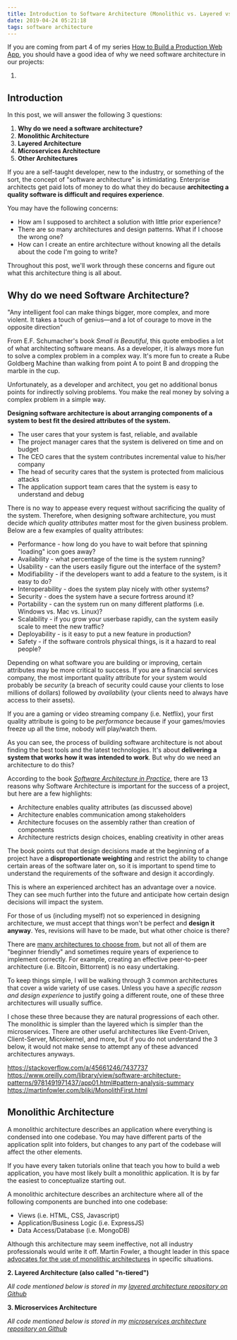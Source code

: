 ```yaml
---
title: Introduction to Software Architecture (Monolithic vs. Layered vs. Microservices)
date: 2019-04-24 05:21:18
tags: software architecture
---
```


If you are coming from part 4 of my series [How to Build a Production Web App](), you should have a good idea of why we need software architecture in our projects: 

1. 

## Introduction

In this post, we will answer the following 3 questions: 

1. **Why do we need a software architecture?**
2. **Monolithic Architecture**
3. **Layered Architecture**
4. **Microservices Architecture**
5. **Other Architectures**

If you are a self-taught developer, new to the industry, or something of the sort, the concept of "software architecture" is intimidating.  Enterprise architects get paid lots of money to do what they do because **architecting a quality software is difficult and requires experience**.

You may have the following concerns: 

* How am I supposed to architect a solution with little prior experience?
* There are so many architectures and design patterns.  What if I choose the wrong one?
* How can I create an entire architecture without knowing all the details about the code I'm going to write?

Throughout this post, we'll work through these concerns and figure out what this architecture thing is all about.

## Why do we need Software Architecture?

"Any intelligent fool can make things bigger, more complex, and more violent. It takes a touch of genius—and a lot of courage to move in the opposite direction"

From E.F. Schumacher's book _Small is Beautiful_, this quote embodies a lot of what architecting software means.  As a developer, it is always more fun to solve a complex problem in a complex way.  It's more fun to create a Rube Goldberg Machine than walking from point A to point B and dropping the marble in the cup.

Unfortunately, as a developer and architect, you get no additional bonus points for indirectly solving problems.  You make the real money by solving a complex problem in a simple way.

**Designing software architecture is about arranging components of a system to best fit the desired attributes of the system.**

* The user cares that your system is fast, reliable, and available
* The project manager cares that the system is delivered on time and on budget
* The CEO cares that the system contributes incremental value to his/her company
* The head of security cares that the system is protected from malicious attacks
* The application support team cares that the system is easy to understand and debug

There is no way to appease every request without sacrificing the quality of the system.  Therefore, when designing software architecture, you must decide _which quality attributes_ matter most for the given business problem.  Below are a few examples of quality attributes: 

* Performance - how long do you have to wait before that spinning "loading" icon goes away?
* Availability - what percentage of the time is the system running?
* Usability - can the users easily figure out the interface of the system?
* Modifiability - if the developers want to add a feature to the system, is it easy to do?
* Interoperability - does the system play nicely with other systems?
* Security - does the system have a secure fortress around it?
* Portability - can the system run on many different platforms (i.e. Windows vs. Mac vs. Linux)? 
* Scalability - if you grow your userbase rapidly, can the system easily scale to meet the new traffic?
* Deployability - is it easy to put a new feature in production?
* Safety - if the software controls physical things, is it a hazard to real people?

Depending on what software you are building or improving, certain attributes may be more critical to success.  If you are a financial services company, the most important quality attribute for your system would probably be _security_ (a breach of security could cause your clients to lose millions of dollars) followed by _availability_ (your clients need to always have access to their assets).

If you are a gaming or video streaming company (i.e. Netflix), your first quality attribute is going to be _performance_ because if your games/movies freeze up all the time, nobody will play/watch them.

As you can see, the process of building software architecture is not about finding the best tools and the latest technologies.  It's about **delivering a system that works how it was intended to work**.  But why do we need an architecture to do this?

According to the book _[Software Architecture in Practice](https://amzn.to/2X1Uoaq)_, there are 13 reasons why Software Architecture is important for the success of a project, but here are a few highlights: 

* Architecture enables quality attributes (as discussed above)
* Architecture enables communication among stakeholders
* Architecture focuses on the assembly rather than creation of components
* Architecture restricts design choices, enabling creativity in other areas

The book points out that design decisions made at the beginning of a project have a **disproportionate weighting** and restrict the ability to change certain areas of the software later on, so it is important to spend time to understand the requirements of the software and design it accordingly.

This is where an experienced architect has an advantage over a novice.  They can see much further into the future and anticipate how certain design decisions will impact the system.  

For those of us (including myself) not so experienced in designing architecture, we must accept that things won't be perfect and **design it anyway**.  Yes, revisions will have to be made, but what other choice is there?

There are [many architectures to choose from](https://en.wikipedia.org/wiki/Software_architecture#Architectural_styles_and_patterns), but not all of them are "beginner friendly" and sometimes require years of experience to implement correctly.  For example, creating an effective peer-to-peer architecture (i.e. Bitcoin, Bittorrent) is no easy undertaking.

To keep things simple, I will be walking through 3 common architectures that cover a wide variety of use cases.  Unless you have a _specific reason and design experience_ to justify going a different route, one of these three architectures will usually suffice.

I chose these three because they are natural progressions of each other.  The monolithic is simpler than the layered which is simpler than the microservices.  There are other useful architectures like Event-Driven, Client-Server, Microkernel, and more, but if you do not understand the 3 below, it would not make sense to attempt any of these advanced architectures anyways.

https://stackoverflow.com/a/45661246/7437737
https://www.oreilly.com/library/view/software-architecture-patterns/9781491971437/app01.html#pattern-analysis-summary
https://martinfowler.com/bliki/MonolithFirst.html

## Monolithic Architecture

A monolithic architecture describes an application where everything is condensed into one codebase.  You may have different parts of the application split into folders, but changes to any part of the codebase will affect the other elements.

If you have every taken tutorials online that teach you how to build a web application, you have most likely built a monolithic application.  It is by far the easiest to conceptualize starting out.  

A monolithic architecture describes an architecture where all of the following components are bunched into one codebase:

* Views (i.e. HTML, CSS, Javascript)
* Application/Business Logic (i.e. ExpressJS)
* Data Access/Database (i.e. MongoDB)

Although this architecture may seem ineffective, not all industry professionals would write it off.  Martin Fowler, a thought leader in this space [advocates for the use of monolithic architectures](https://martinfowler.com/bliki/MonolithFirst.html) in specific situations.  

**2. Layered Architecture (also called "n-tiered")**

_All code mentioned below is stored in my [layered architecture repository on Github](https://github.com/zachgoll/layered-architecture-example-app)_

**3. Microservices Architecture**

_All code mentioned below is stored in my [microservices architecture repository on Github](https://github.com/zachgoll/microservices-architecture-example)_